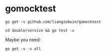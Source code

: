 # gomocktest

```
go get -v github.com/liangzuboin/gomocktest
```

```
cd double/service && go test -v
```

Maybe you need:
```
go get -u -v all
```
